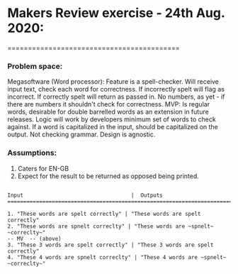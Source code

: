 # Makers Review exercise - 24th Aug. 2020:
==========================================

### Problem space:
Megasoftware (Word processor): Feature is a spell-checker. Will receive input text, check each word for correctness.
If incorrectly spelt will flag as incorrect.
If correctly spelt will return as passed in.
No numbers, as yet - if there are numbers it shouldn't check for correctness.
MVP: Is regular words, desirable for double barrelled words as an extension in future releases.
Logic will work by developers minimum set of words to check against.
If a word is capitalized in the input, should be capitalized on the output.
Not checking grammar.
Design is agnostic.


### Assumptions:
1. Caters for EN-GB
2. Expect for the result to be returned as opposed being printed.
```

Input                                  |  Outputs
===============================================================================

1. "These words are spelt correctly" | "These words are spelt correctly"
2. "These words are spnelt correclty" | "These words are ~spnelt~ ~correclty~"
-- MV  -- (above)
3. "These 3 words are spelt correctly" | "These 3 words are spelt correctly"
4. "These 4 words are spnelt correclty" | "These 4 words are ~spnelt~ ~correclty~"

```
